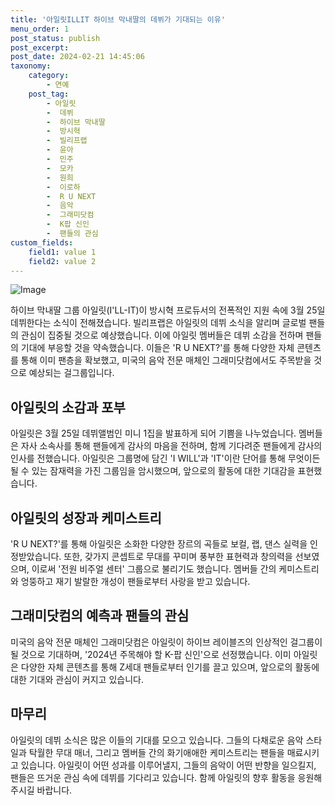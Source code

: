 ```yaml
---
title: '아일릿ILLIT 하이브 막내딸의 데뷔가 기대되는 이유'
menu_order: 1
post_status: publish
post_excerpt: 
post_date: 2024-02-21 14:45:06
taxonomy:
    category:
        - 연예
    post_tag:
        - 아일릿
        -  데뷔
        -  하이브 막내딸
        -  방시혁
        -  빌리프랩
        -  윤아
        -  민주
        -  모카
        -  원희
        -  이로하
        -  R U NEXT
        -  음악
        -  그래미닷컴
        -  K팝 신인
        -  팬들의 관심
custom_fields:
    field1: value 1
    field2: value 2
---
```


![Image](https://ssl.pstatic.net/mimgnews/image/117/2024/02/21/0003807839_001_20240221082601211.jpg?type=w540)

하이브 막내딸 그룹 아일릿(I'LL-IT)이 방시혁 프로듀서의 전폭적인 지원 속에 3월 25일 데뷔한다는 소식이 전해졌습니다. 빌리프랩은 아일릿의 데뷔 소식을 알리며 글로벌 팬들의 관심이 집중될 것으로 예상했습니다. 이에 아일릿 멤버들은 데뷔 소감을 전하며 팬들의 기대에 부응할 것을 약속했습니다. 이들은 'R U NEXT?'를 통해 다양한 자체 콘텐츠를 통해 이미 팬층을 확보했고, 미국의 음악 전문 매체인 그래미닷컴에서도 주목받을 것으로 예상되는 걸그룹입니다.
## 아일릿의 소감과 포부
아일릿은 3월 25일 데뷔앨범인 미니 1집을 발표하게 되어 기쁨을 나누었습니다. 멤버들은 자사 소속사를 통해 팬들에게 감사의 마음을 전하며, 함께 기다려준 팬들에게 감사의 인사를 전했습니다. 아일릿은 그룹명에 담긴 'I WILL'과 'IT'이란 단어를 통해 무엇이든 될 수 있는 잠재력을 가진 그룹임을 암시했으며, 앞으로의 활동에 대한 기대감을 표현했습니다.
## 아일릿의 성장과 케미스트리
'R U NEXT?'를 통해 아일릿은 소화한 다양한 장르의 곡들로 보컬, 랩, 댄스 실력을 인정받았습니다. 또한, 갖가지 콘셉트로 무대를 꾸미며 풍부한 표현력과 창의력을 선보였으며, 이로써 '전원 비주얼 센터' 그룹으로 불리기도 했습니다. 멤버들 간의 케미스트리와 엉뚱하고 재기 발랄한 개성이 팬들로부터 사랑을 받고 있습니다.
## 그래미닷컴의 예측과 팬들의 관심
미국의 음악 전문 매체인 그래미닷컴은 아일릿이 하이브 레이블즈의 인상적인 걸그룹이 될 것으로 기대하며, '2024년 주목해야 할 K-팝 신인'으로 선정했습니다. 이미 아일릿은 다양한 자체 콘텐츠를 통해 Z세대 팬들로부터 인기를 끌고 있으며, 앞으로의 활동에 대한 기대와 관심이 커지고 있습니다.
## 마무리
아일릿의 데뷔 소식은 많은 이들의 기대를 모으고 있습니다. 그들의 다채로운 음악 스타일과 탁월한 무대 매너, 그리고 멤버들 간의 화기애애한 케미스트리는 팬들을 매료시키고 있습니다. 아일릿이 어떤 성과를 이루어낼지, 그들의 음악이 어떤 반향을 일으킬지, 팬들은 뜨거운 관심 속에 데뷔를 기다리고 있습니다. 함께 아일릿의 향후 활동을 응원해주시길 바랍니다.
